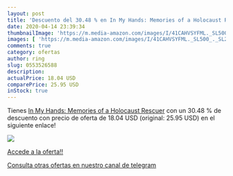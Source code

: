 ```yaml
---
layout: post
title: 'Descuento del 30.48 % en In My Hands: Memories of a Holocaust Res'
date: 2020-04-14 23:39:34
thumbnailImage: 'https://m.media-amazon.com/images/I/41CAHVSYFML._SL500_._SL200_.jpg'
images: [ 'https://m.media-amazon.com/images/I/41CAHVSYFML._SL500_._SL200_.jpg' ]
comments: true
category: ofertas
author: ring
slug: 0553526588
description:
actualPrice: 18.04 USD
comparePrice: 25.95 USD
inStock: true
---
```


Tienes [In My Hands: Memories of a Holocaust Rescuer](https://www.amazon.com/dp/0553526588/?tag=redken08-20) con un 30.48 % de descuento con precio de oferta de 18.04 USD (original: 25.95 USD) en el siguiente enlace!

[![](https://m.media-amazon.com/images/I/41CAHVSYFML._SL500_._SL200_.jpg)](https://www.amazon.com/dp/0553526588/?tag=redken08-20)

[Accede a la oferta!!](https://www.amazon.com/dp/0553526588/?tag=redken08-20)

[Consulta otras ofertas en nuestro canal de telegram](https://t.me/s/ofertas25)
